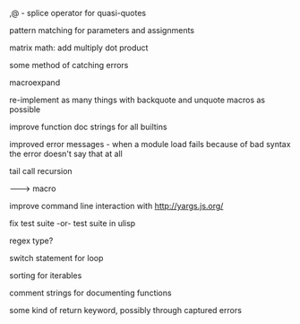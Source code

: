 ,@ - splice operator for quasi-quotes

pattern matching for parameters and assignments

matrix math:
  add
  multiply
  dot product

some method of catching errors

macroexpand

re-implement as many things with backquote and unquote macros as possible

improve function doc strings for all builtins

improved error messages
    - when a module load fails because of bad syntax the error doesn't say that at all

tail call recursion

---> macro

improve command line interaction with http://yargs.js.org/

fix test suite
-or-
test suite in ulisp


regex type?

switch statement
for loop 

sorting for iterables

comment strings for documenting functions

some kind of return keyword, possibly through captured errors

